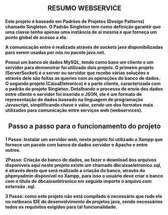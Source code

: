<h2><p align="center">RESUMO WEBSERVICE</p></h2>     

<h4><p>
Este projeto é baseado em Padrões de Projetos (Design Patterns) chamado Singleton. O Padrão Singleton tem como definição garantir que uma classe tenha apenas uma instância de si mesma e que forneça um ponto global de acesso a ela.
</p><p>
A comunicação entre é realizada através de sockets java disponibilizadas para serem usadas por nós no pacote java.net.
<p>
Possui um banco de dados MySQL, tendo como base um cliente e um servidor para demonstrar foi utilizado dois projeto. O primeiro projeto (ServerSocket) é o server ou servidor que recebe várias soluções e através dele são feitas as queries com as operações do banco de dados.
O segundo projeto (CaixaEletronico) é a parte cliente, caracterizada com o padrão de projeto Singleton. Detalhando o processo de envio dos dados entre cliente e servidor foi inserido o JSON, ele é um formato de representação de dados baseado na linguagem de programação Javascript, simplificando chave e valor, sendo um dos formatos mais utilizados para comunicação entre serviços web (webservices).
</p>
</h4>


<h2><p align="center">Passo a passo para o funcionamento do projeto</p></h2>
<h4>
1 Passo: Instalar um servidor web, neste projeto foi utilizado o Xampp que fornece um pacote com banco de dados servidor e Apache e entre outros.

2Passo: Criação do banco de dados, ao fazer o download dos arquivos disponíveis aqui neste projeto existe um chamado dbcaixaeletronico.sql,  é através deste que será realizado a criação do banco, através do phpmyadmin disponível no Xampp, para isso o usuário deve criar o banco com o título  de dbcaixaeletronico em seguida importe o arquivo com extensão .sql.

3 Passo: como este projeto não está compilado é necessário que rode ele no netbeans IDE de desenvolvimento de projetos java, sendo necessários todos os requisitos exigidos para tal funcionalidade.
</h4>
